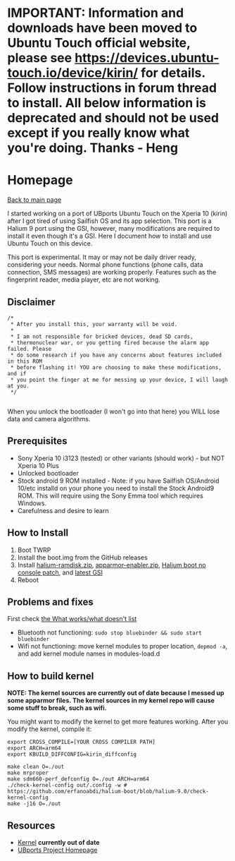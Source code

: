 # IMPORTANT: Information and downloads have been moved to Ubuntu Touch official website, please see https://devices.ubuntu-touch.io/device/kirin/ for details. Follow instructions in forum thread to install. All below information is deprecated and should not be used except if you really know what you're doing. Thanks - Heng 

# Homepage

[Back to main page](..)

I started working on a port of UBports Ubuntu Touch on the Xperia 10 (kirin) after I got tired of using Sailfish OS and its app selection. This port is a Halium 9 port using the GSI, however, many modifications are required to install it even though it's a GSI. Here I document how to install and use Ubuntu Touch on this device. 

This port is experimental. It may or may not be daily driver ready, considering your needs. Normal phone functions (phone calls, data connection, SMS messages) are working properly. Features such as the fingerprint reader, media player, etc are not working. 

## Disclaimer

```
/*
 * After you install this, your warranty will be void.
 *
 * I am not responsible for bricked devices, dead SD cards,
 * thermonuclear war, or you getting fired because the alarm app failed. Please
 * do some research if you have any concerns about features included in this ROM
 * before flashing it! YOU are choosing to make these modifications, and if
 * you point the finger at me for messing up your device, I will laugh at you.
 */
 
```

When you unlock the bootloader (I won't go into that here) you WILL lose data and camera algorithms. 

## Prerequisites

* Sony Xperia 10 i3123 (tested) or other variants (should work) - but NOT Xperia 10 Plus
* Unlocked bootloader
* Stock android 9 ROM installed - Note: if you have Sailfish OS/Android 10/etc installd on your phone you need to install the Stock Android9 ROM. This will require using the Sony Emma tool which requires Windows.
* Carefulness and desire to learn

## How to Install

1. Boot TWRP
2. Install the boot.img from the GitHub releases
3. Install [halium-ramdisk.zip](https://build.lolinet.com/file/halium/GSI/tools/halium-ramdisk.zip), [apparmor-enabler.zip](https://build.lolinet.com/file/halium/GSI/tools/apparmor_enabler.zip), [Halium boot no console patch](https://build.lolinet.com/file/halium/GSI/tools/Halium-boot_no_console_patch.zip), and [latest GSI](https://build.lolinet.com/file/halium/GSI)
4. Reboot

## Problems and fixes

First check [the What works/what doesn't list](feature-list)

* Bluetooth not functioning: `sudo stop bluebinder && sudo start bluebinder`
* Wifi not functioning: move kernel modules to proper location, `depmod -a`, and add kernel module names in modules-load.d

## How to build kernel

**NOTE: The kernel sources are currently out of date because I messed up some apparmor files. The kernel sources in my kernel repo will cause some stuff to break, such as wifi.**

You might want to modify the kernel to get more features working. After you modify the kernel, compile it:

```
export CROSS_COMPILE=[YOUR CROSS COMPILER PATH]
export ARCH=arm64
export KBUILD_DIFFCONFIG=kirin_diffconfig

make clean O=./out
make mrproper
make sdm660-perf_defconfig O=./out ARCH=arm64 
./check-kernel-config out/.config -w # https://github.com/erfanoabdi/halium-boot/blob/halium-9.0/check-kernel-config
make -j16 O=./out
```

## Resources

* [Kernel](https://github.com/hengyedev/kirinkernel) **currently out of date**
* [UBports Project Homepage](https://ubports.com/)
